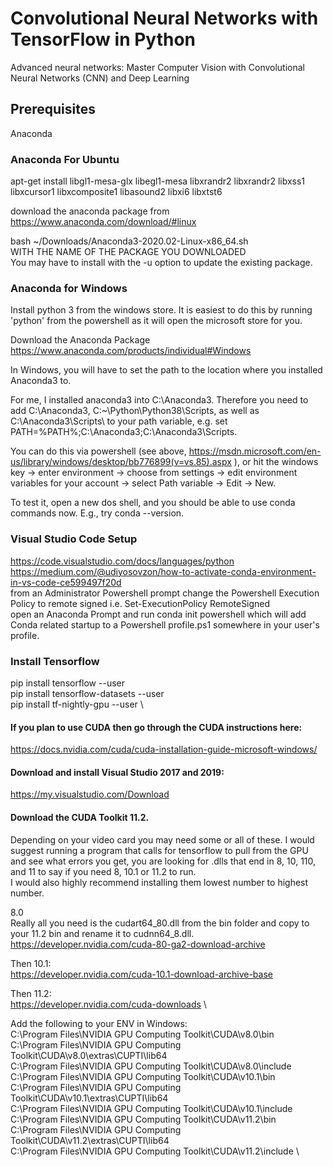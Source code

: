 # Convolutional Neural Networks with TensorFlow in Python
Advanced neural networks: Master Computer Vision with Convolutional Neural Networks (CNN) and Deep Learning

## Prerequisites
Anaconda

### Anaconda For Ubuntu
apt-get install libgl1-mesa-glx libegl1-mesa libxrandr2 libxrandr2 libxss1 libxcursor1 libxcomposite1 libasound2 libxi6 libxtst6

download the anaconda package from https://www.anaconda.com/download/#linux

bash ~/Downloads/Anaconda3-2020.02-Linux-x86_64.sh \
WITH THE NAME OF THE PACKAGE YOU DOWNLOADED \
You may have to install with the -u option to update the existing package.


### Anaconda for Windows
Install python 3 from the windows store. It is easiest to do this by running 'python' from the powershell as it will open the microsoft store for you.

Download the Anaconda Package \
https://www.anaconda.com/products/individual#Windows

In Windows, you will have to set the path to the location where you installed Anaconda3 to.

For me, I installed anaconda3 into C:\Anaconda3. Therefore you need to add C:\Anaconda3, C:~\Python\Python38\Scripts,  as well as C:\Anaconda3\Scripts\ to your path variable, e.g. set PATH=%PATH%;C:\Anaconda3;C:\Anaconda3\Scripts\.

You can do this via powershell (see above, https://msdn.microsoft.com/en-us/library/windows/desktop/bb776899(v=vs.85).aspx ), or hit the windows key → enter environment → choose from settings → edit environment variables for your account → select Path variable → Edit → New.

To test it, open a new dos shell, and you should be able to use conda commands now. E.g., try conda --version.


### Visual Studio Code Setup
https://code.visualstudio.com/docs/languages/python
https://medium.com/@udiyosovzon/how-to-activate-conda-environment-in-vs-code-ce599497f20d \
from an Administrator Powershell prompt change the Powershell Execution Policy to remote signed i.e. Set-ExecutionPolicy RemoteSigned \
open an Anaconda Prompt and run conda init powershell which will add Conda related startup to a Powershell profile.ps1 somewhere in your user's profile.


### Install Tensorflow
pip install tensorflow --user \
pip install tensorflow-datasets --user \
pip install tf-nightly-gpu --user \


#### If you plan to use CUDA then go through the CUDA instructions here:
https://docs.nvidia.com/cuda/cuda-installation-guide-microsoft-windows/

#### Download and install Visual Studio 2017 and 2019:
https://my.visualstudio.com/Download 

#### Download the CUDA Toolkit 11.2.
Depending on your video card you may need some or all of these. I would suggest running a program that calls for tensorflow to pull from the GPU and see what errors you get, you are looking for .dlls that end in 8, 10, 110, and 11 to say if you need 8, 10.1 or 11.2 to run. \
I would also highly recommend installing them lowest number to highest number.

8.0 \
Really all you need is the cudart64_80.dll from the bin folder and copy to your 11.2 bin and rename it to cudnn64_8.dll.
https://developer.nvidia.com/cuda-80-ga2-download-archive 

Then 10.1: \
https://developer.nvidia.com/cuda-10.1-download-archive-base 

Then 11.2: \
https://developer.nvidia.com/cuda-downloads \



Add the following to your ENV in Windows: \
C:\Program Files\NVIDIA GPU Computing Toolkit\CUDA\v8.0\bin \
C:\Program Files\NVIDIA GPU Computing Toolkit\CUDA\v8.0\extras\CUPTI\lib64 \
C:\Program Files\NVIDIA GPU Computing Toolkit\CUDA\v8.0\include \
C:\Program Files\NVIDIA GPU Computing Toolkit\CUDA\v10.1\bin \
C:\Program Files\NVIDIA GPU Computing Toolkit\CUDA\v10.1\extras\CUPTI\lib64 \
C:\Program Files\NVIDIA GPU Computing Toolkit\CUDA\v10.1\include \
C:\Program Files\NVIDIA GPU Computing Toolkit\CUDA\v11.2\bin \
C:\Program Files\NVIDIA GPU Computing Toolkit\CUDA\v11.2\extras\CUPTI\lib64 \
C:\Program Files\NVIDIA GPU Computing Toolkit\CUDA\v11.2\include \

